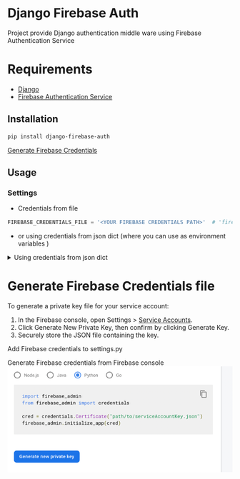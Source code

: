 # Django Firebase Auth

Project provide Django authentication middle ware using Firebase Authentication Service

# Requirements

* [Django](https://www.djangoproject.com/)
* [Firebase Authentication Service](https://firebase.google.com/docs/auth/web/start)

## Installation

```bash
pip install django-firebase-auth
```
[Generate Firebase Credentials](#generate-firebase-credentials-file)

## Usage

### Settings

- Credentials from file

```python
FIREBASE_CREDENTIALS_FILE = '<YOUR FIREBASE CREDENTIALS PATH>'  # 'firebase-credentials.json'
```

- or using credentials from json dict (where you can use as environment variables )

<details>
<summary>Using credentials from json dict</summary>

```python
FIREBASE_CREDENTIALS_DICT = {
    "type":                        "service_account",
    "project_id":                  "<YOUR PROJECT ID>",
    "private_key_id":              "<YOUR PRIVATE KEY ID>",
    "private_key":                 '<YOUR PRIVATE KEY>',
    "client_email":                "<CLIENT EMAIL>",
    "client_id":                   "<CLIENT ID>",
    "auth_uri":                    "https://accounts.google.com/o/oauth2/auth",
    "token_uri":                   "https://oauth2.googleapis.com/token",
    "auth_provider_x509_cert_url": "https://www.googleapis.com/oauth2/v1/certs",
    "client_x509_cert_url":        "<CERT URL>"
}
```

</details>

# Generate Firebase Credentials file

To generate a private key file for your service account:

1. In the Firebase console, open
   Settings > [Service Accounts](https://console.firebase.google.com/project/_/settings/serviceaccounts/adminsdk).
2. Click Generate New Private Key, then confirm by clicking Generate Key.
3. Securely store the JSON file containing the key.

Add Firebase credentials to settings.py

Generate Firebase credentials from Firebase console
![img.png](docs/img.png)